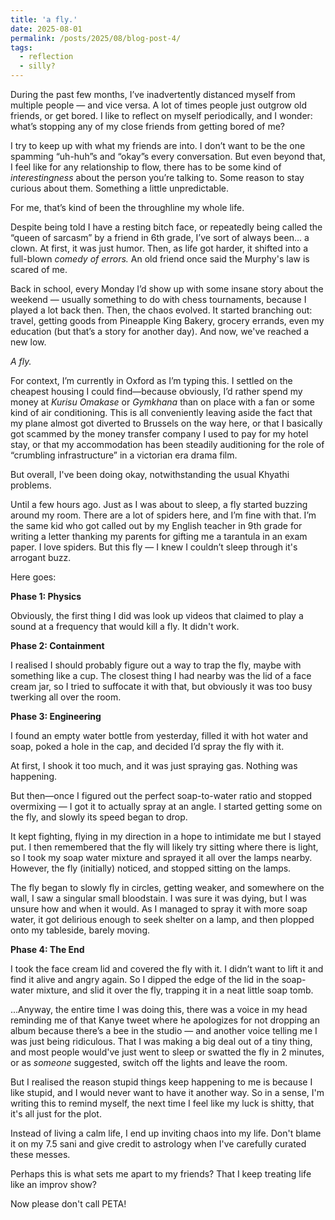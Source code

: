 ```yaml
---
title: 'a fly.'
date: 2025-08-01
permalink: /posts/2025/08/blog-post-4/
tags:
  - reflection
  - silly?
---
```


During the past few months, I’ve inadvertently distanced myself from multiple people — and vice versa. A lot of times people just outgrow old friends, or get bored. I like to reflect on myself periodically, and I wonder: what’s stopping any of my close friends from getting bored of me?

I try to keep up with what my friends are into. I don’t want to be the one spamming “uh-huh”s and “okay”s every conversation. But even beyond that, I feel like for any relationship to flow, there has to be some kind of _interestingness_ about the person you’re talking to. Some reason to stay curious about them. Something a little unpredictable.

For me, that’s kind of been the throughline my whole life.

Despite being told I have a resting bitch face, or repeatedly being called the “queen of sarcasm” by a friend in 6th grade, I’ve sort of always been... a clown. At first, it was just humor. Then, as life got harder, it shifted into a full-blown _comedy of errors._ An old friend once said the Murphy's law is scared of me.

Back in school, every Monday I’d show up with some insane story about the weekend — usually something to do with chess tournaments, because I played a lot back then. Then, the chaos evolved. It started branching out: travel, getting goods from Pineapple King Bakery, grocery errands, even my education (but that’s a story for another day). And now, we've reached a new low.

_A fly._

For context, I’m currently in Oxford as I’m typing this. I settled on the cheapest housing I could find—because obviously, I’d rather spend my money at _Kurisu Omakase_ or _Gymkhana_ than on place with a fan or some kind of air conditioning. This is all conveniently leaving aside the fact that my plane almost got diverted to Brussels on the way here, or that I basically got scammed by the money transfer company I used to pay for my hotel stay, or that my accommodation has been steadily auditioning for the role of “crumbling infrastructure” in a victorian era drama film.

But overall, I've been doing okay, notwithstanding the usual Khyathi problems. 

Until a few hours ago. Just as I was about to sleep, a fly started buzzing around my room. There are a lot of spiders here, and I’m fine with that. I’m the same kid who got called out by my English teacher in 9th grade for writing a letter thanking my parents for gifting me a tarantula in an exam paper. I love spiders. But this fly — I knew I couldn’t sleep through it's arrogant buzz.

Here goes:

**Phase 1: Physics**

Obviously, the first thing I did was look up videos that claimed to play a sound at a frequency that would kill a fly. It didn't work.

**Phase 2: Containment**

I realised I should probably figure out a way to trap the fly, maybe with something like a cup. The closest thing I had nearby was the lid of a face cream jar, so I tried to suffocate it with that, but obviously it was too busy twerking all over the room.

**Phase 3: Engineering**

I found an empty water bottle from yesterday, filled it with hot water and soap, poked a hole in the cap, and decided I’d spray the fly with it.

At first, I shook it too much, and it was just spraying gas. Nothing was happening.

But then—once I figured out the perfect soap-to-water ratio and stopped overmixing — I got it to actually spray at an angle. I started getting some on the fly, and slowly its speed began to drop.

It kept fighting, flying in my direction in a hope to intimidate me but I stayed put. I then remembered that the fly will likely try sitting where there is light, so I took my soap water mixture and sprayed it all over the lamps nearby. However, the fly (initially) noticed, and stopped sitting on the lamps.

The fly began to slowly fly in circles, getting weaker, and somewhere on the wall, I saw a singular small bloodstain. I was sure it was dying, but I was unsure how and when it would. As I managed to spray it with more soap water, it got delirious enough to seek shelter on a lamp, and then plopped onto my tableside, barely moving.

**Phase 4: The End**

I took the face cream lid and covered the fly with it. I didn’t want to lift it and find it alive and angry again. So I dipped the edge of the lid in the soap-water mixture, and slid it over the fly, trapping it in a neat little soap tomb.

...Anyway, the entire time I was doing this, there was a voice in my head reminding me of that Kanye tweet where he apologizes for not dropping an album because there’s a bee in the studio — and another voice telling me I was just being ridiculous. That I was making a big deal out of a tiny thing, and most people would've just went to sleep or swatted the fly in 2 minutes, or as _someone_ suggested, switch off the lights and leave the room.

But I realised the reason stupid things keep happening to me is because I like stupid, and I would never want to have it another way. So in a sense, I'm writing this to remind myself, the next time I feel like my luck is shitty, that it's all just for the plot.

Instead of living a calm life, I end up inviting chaos into my life. Don't blame it on my 7.5 sani and give credit to astrology when I've carefully curated these messes. 

Perhaps this is what sets me apart to my friends? That I keep treating life like an improv show?

Now please don't call PETA!
